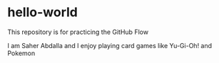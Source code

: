 # hello-world
This repository is for practicing the GitHub Flow

I am Saher Abdalla and I enjoy playing card games like Yu-Gi-Oh! and Pokemon
